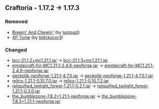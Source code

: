 ## Craftoria - 1.17.2 -> 1.17.3

### Removed

  * [Brewin' And Chewin'](https://www.curseforge.com/minecraft/mc-mods/brewin-and-chewin) (by [lumpazl](https://www.curseforge.com/members/lumpazl/projects))
  * [XP Tome](https://www.curseforge.com/minecraft/mc-mods/xp-tome) (by [bl4ckscor3](https://www.curseforge.com/members/bl4ckscor3/projects))

### Changed

  * [bcc-21.1.2+mc1.21.1.jar](https://www.curseforge.com/minecraft/mc-mods/better-compatibility-checker/files/6229499) -> [bcc-21.1.3+mc1.21.1.jar](https://www.curseforge.com/minecraft/mc-mods/better-compatibility-checker/files/6306575)
  * [emotecraft-for-MC1.21.1-2.4.8-neoforge.jar](https://www.curseforge.com/minecraft/mc-mods/emotecraft-forge/files/6123307) -> [emotecraft-for-MC1.21.1-2.4.9-neoforge.jar](https://www.curseforge.com/minecraft/mc-mods/emotecraft-forge/files/6306323)
  * [geckolib-neoforge-1.21.1-4.7.5.jar](https://www.curseforge.com/minecraft/mc-mods/geckolib/files/6300797) -> [geckolib-neoforge-1.21.1-4.7.5.1.jar](https://www.curseforge.com/minecraft/mc-mods/geckolib/files/6304958)
  * [relics-1.21.1-0.10.7.0.jar](https://www.curseforge.com/minecraft/mc-mods/relics-mod/files/6285204) -> [relics-1.21.1-0.10.7.2.jar](https://www.curseforge.com/minecraft/mc-mods/relics-mod/files/6305872)
  * [reliquified_twilight_forest-1.21.1-0.2.1.jar](https://www.curseforge.com/minecraft/mc-mods/reliquified-twilight-forest/files/6246889) -> [reliquified_twilight_forest-1.21.1-0.3.0.jar](https://www.curseforge.com/minecraft/mc-mods/reliquified-twilight-forest/files/6306560)
  * [the_bumblezone-7.8.2+1.21.1-neoforge.jar](https://www.curseforge.com/minecraft/mc-mods/the-bumblezone-forge/files/6297955) -> [the_bumblezone-7.8.3+1.21.1-neoforge.jar](https://www.curseforge.com/minecraft/mc-mods/the-bumblezone-forge/files/6306793)

